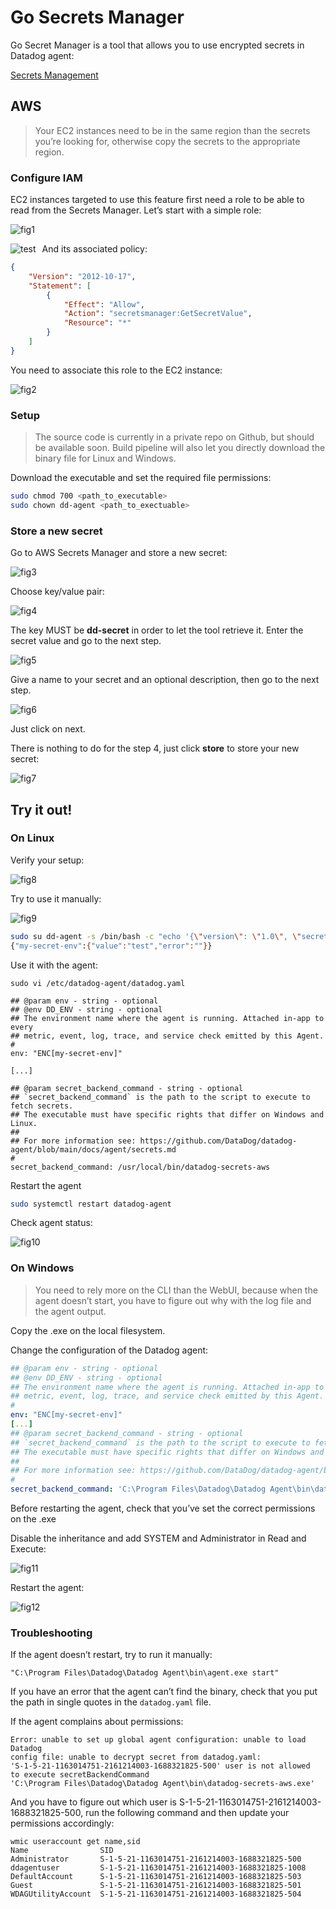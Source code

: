 # Go Secrets Manager

Go Secret Manager is a tool that allows you to use encrypted secrets in Datadog agent:

[Secrets Management](https://docs.datadoghq.com/agent/guide/secrets-management/?tab=linux)

## AWS

> Your EC2 instances need to be in the same region than the secrets you’re looking for, otherwise copy the secrets to the appropriate region.

### Configure IAM

EC2 instances targeted to use this feature first need a role to be able to read from the Secrets Manager. Let’s start with a simple role:

![fig1](https://p-qkfgo2.t2.n0.cdn.getcloudapp.com/items/RBuEKxqj/c52fce5b-7bc1-4348-a7ff-51de0f370eff.jpg?source=viewer&v=560a4445f0b616c3f7b0657901795e77)

<img src="https://a.cl.ly/RBuEKxqj"
     alt="test"
     style="float: left; margin-right: 10px;" />

And its associated policy:

```json
{
    "Version": "2012-10-17",
    "Statement": [
        {
            "Effect": "Allow",
            "Action": "secretsmanager:GetSecretValue",
            "Resource": "*"
        }
    ]
}
```

You need to associate this role to the EC2 instance:

![fig2](https://p-qkfgo2.t2.n0.cdn.getcloudapp.com/items/E0uK21rd/7be2f461-babc-4c10-a2cb-92a38e88e5cc.jpg?source=viewer&v=094cc30340b204b313cc64247e85e892)

### Setup

> The source code is currently in a private repo on Github, but should be available soon. Build pipeline will also let you directly download the binary file for Linux and Windows.

Download the executable and set the required file permissions:

```sh
sudo chmod 700 <path_to_executable>
sudo chown dd-agent <path_to_exectuable>
```

### Store a new secret

Go to AWS Secrets Manager and store a new secret:

![fig3](https://p-qkfgo2.t2.n0.cdn.getcloudapp.com/items/jkuEgbq7/f3b49093-23f2-4e83-b82a-20e4bcff0d1b.jpg?source=viewer&v=2d412bdf7dc5b481ff949a2f867f87b2)

Choose key/value pair:

![fig4](https://p-qkfgo2.t2.n0.cdn.getcloudapp.com/items/z8u1AeqO/6a2fac1a-bc5a-40b1-b808-6cfac23bbc73.jpg?source=viewer&v=6b57af7c6c23cde31e3227ecdf05bb1b)

The key MUST be **dd-secret** in order to let the tool retrieve it. Enter the secret value and go to the next step.

![fig5](https://p-qkfgo2.t2.n0.cdn.getcloudapp.com/items/YEuPGndB/cf57e9f5-2b3c-4687-8f35-4f62eb795dc8.jpg?source=viewer&v=3618f7f9a8ab6361693d84e889549d3a)

Give a name to your secret and an optional description, then go to the next step.

![fig6](https://p-qkfgo2.t2.n0.cdn.getcloudapp.com/items/YEuPGndB/cf57e9f5-2b3c-4687-8f35-4f62eb795dc8.jpg?source=viewer&v=3618f7f9a8ab6361693d84e889549d3a)

Just click on next.

There is nothing to do for the step 4, just click **store** to store your new secret:

![fig7](https://p-qkfgo2.t2.n0.cdn.getcloudapp.com/items/wbu8ZEmK/f5c7344f-e42c-4920-a978-e06142066e1c.jpg?source=viewer&v=8010345be61a6ae4d5e3ee77107606fb)

## Try it out!

### On Linux

Verify your setup:

![fig8](https://p-qkfgo2.t2.n0.cdn.getcloudapp.com/items/P8u80AKA/732e6855-d95d-4acc-8ed4-4c53a88194a4.jpg?source=viewer&v=55978c888224a292093a43f29c01bfde)

Try to use it manually:

![fig9](https://p-qkfgo2.t2.n0.cdn.getcloudapp.com/items/yAu0X5NR/7e7ad576-cf16-4e02-b3e3-39f728b064ab.jpg?source=viewer&v=44f2c711b96a0adef450e2594317c0e0)

```bash
sudo su dd-agent -s /bin/bash -c "echo '{\"version\": \"1.0\", \"secrets\": [\"my-secret-env\"]}'|/usr/local/bin/datadog-secrets-aws"
{"my-secret-env":{"value":"test","error":""}}
```

Use it with the agent:

```
sudo vi /etc/datadog-agent/datadog.yaml

## @param env - string - optional
## @env DD_ENV - string - optional
## The environment name where the agent is running. Attached in-app to every
## metric, event, log, trace, and service check emitted by this Agent.
#
env: "ENC[my-secret-env]"

[...]

## @param secret_backend_command - string - optional
## `secret_backend_command` is the path to the script to execute to fetch secrets.
## The executable must have specific rights that differ on Windows and Linux.
##
## For more information see: https://github.com/DataDog/datadog-agent/blob/main/docs/agent/secrets.md
#
secret_backend_command: /usr/local/bin/datadog-secrets-aws
```

Restart the agent

```bash
sudo systemctl restart datadog-agent
```

Check agent status:

![fig10](https://p-qkfgo2.t2.n0.cdn.getcloudapp.com/items/RBuE65EO/32021b6f-841c-437a-a160-f056ea038f05.jpg?source=viewer&v=32949cd192058303bcac23e9a42cbb2b)

### On Windows

> You need to rely more on the CLI than the WebUI, because when the agent doesn’t start, you have to figure out why with the log file and the agent output.

Copy the .exe on the local filesystem.

Change the configuration of the Datadog agent:

```yaml
## @param env - string - optional
## @env DD_ENV - string - optional
## The environment name where the agent is running. Attached in-app to every
## metric, event, log, trace, and service check emitted by this Agent.
#
env: "ENC[my-secret-env]"
[...]
## @param secret_backend_command - string - optional
## `secret_backend_command` is the path to the script to execute to fetch secrets.
## The executable must have specific rights that differ on Windows and Linux.
##
## For more information see: https://github.com/DataDog/datadog-agent/blob/main/docs/agent/secrets.md
#
secret_backend_command: 'C:\Program Files\Datadog\Datadog Agent\bin\datadog-secrets-aws.exe'
```

Before restarting the agent, check that you’ve set the correct permissions on the .exe

Disable the inheritance and add SYSTEM and Administrator in Read and Execute:

![fig11](https://p-qkfgo2.t2.n0.cdn.getcloudapp.com/items/P8u8vZ2m/03b9db83-682c-45ce-b9f0-110cc46f16f2.jpg?source=viewer&v=6fe116bd3b30552d8f3a8db356c1a128)

Restart the agent:

![fig12](https://p-qkfgo2.t2.n0.cdn.getcloudapp.com/items/E0uKWGOj/772ef5d2-cbe6-4da6-817f-355c0303dad8.jpg?source=viewer&v=6e73b4412afd2359baa3e1d90669e186)

### Troubleshooting

If the agent doesn’t restart, try to run it manually:

```
"C:\Program Files\Datadog\Datadog Agent\bin\agent.exe start"
```

If you have an error that the agent can’t find the binary, check that you put the path in single quotes in the `datadog.yaml` file.

If the agent complains about permissions:

```
Error: unable to set up global agent configuration: unable to load Datadog 
config file: unable to decrypt secret from datadog.yaml: 
'S-1-5-21-1163014751-2161214003-1688321825-500' user is not allowed 
to execute secretBackendCommand 
'C:\Program Files\Datadog\Datadog Agent\bin\datadog-secrets-aws.exe'
```

And you have to figure out which user is S-1-5-21-1163014751-2161214003-1688321825-500, run the following command and then update your permissions accordingly:

```
wmic useraccount get name,sid
Name                SID
Administrator       S-1-5-21-1163014751-2161214003-1688321825-500
ddagentuser         S-1-5-21-1163014751-2161214003-1688321825-1008
DefaultAccount      S-1-5-21-1163014751-2161214003-1688321825-503
Guest               S-1-5-21-1163014751-2161214003-1688321825-501
WDAGUtilityAccount  S-1-5-21-1163014751-2161214003-1688321825-504
```
